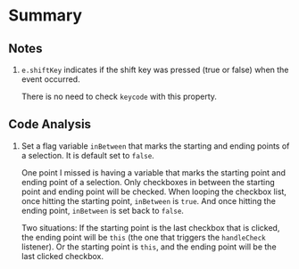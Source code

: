 # Summary

## Notes

1. `e.shiftKey` indicates if the shift key was pressed (true or false) when the event occurred.

    There is no need to check `keycode` with this property.
    
## Code Analysis

1. Set a flag variable `inBetween` that marks the starting and ending points of a selection. It is default set to `false`.

    One point I missed is having a variable that marks the starting point and ending point of a selection. Only checkboxes in between the starting point and ending point will be checked. When looping the checkbox list, once hitting the starting point, `inBetween` is `true`. And once hitting the ending point, `inBetween` is set back to `false`.
    
    Two situations: If the starting point is the last checkbox that is clicked, the ending point will be `this` (the one that triggers the `handleCheck` listener). Or the starting point is `this`, and the ending point will be the last clicked checkbox.